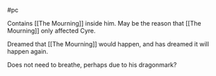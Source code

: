 #pc 

Contains [[The Mourning]] inside him.
May be the reason that [[The Mourning]] only affected Cyre.

Dreamed that [[The Mourning]] would happen, and has dreamed it will happen again.

Does not need to breathe, perhaps due to his dragonmark?